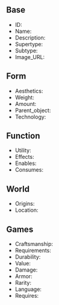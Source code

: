 ## Base
- <span class="text-field" data-tooltip="Text">ID</span>: 
- <span class="text-field" data-tooltip="Text">Name</span>: 
- <span class="text-field" data-tooltip="Text">Description</span>: 
- <span class="text-field" data-tooltip="Text">Supertype</span>: 
- <span class="text-field" data-tooltip="Text">Subtype</span>: 
- <span class="text-field" data-tooltip="Text">Image_URL</span>: 

## Form
- <span class="text-field" data-tooltip="Text">Aesthetics</span>: 
- <span class="number-field" data-tooltip="Number">Weight</span>: 
- <span class="number-field" data-tooltip="Number">Amount</span>: 
- <span class="link-field" data-tooltip="Single Object">Parent_object</span>: 
- <span class="multi-link-field" data-tooltip="Multi Construct">Technology</span>: 

## Function
- <span class="text-field" data-tooltip="Text">Utility</span>: 
- <span class="multi-link-field" data-tooltip="Multi Phenomenon">Effects</span>: 
- <span class="multi-link-field" data-tooltip="Multi Ability">Enables</span>: 
- <span class="multi-link-field" data-tooltip="Multi Construct">Consumes</span>: 

## World
- <span class="text-field" data-tooltip="Text">Origins</span>: 
- <span class="link-field" data-tooltip="Single Location">Location</span>: 

## Games
- <span class="text-field" data-tooltip="Text">Craftsmanship</span>: 
- <span class="text-field" data-tooltip="Text">Requirements</span>: 
- <span class="text-field" data-tooltip="Text">Durability</span>: 
- <span class="number-field" data-tooltip="Number">Value</span>: 
- <span class="number-field" data-tooltip="Number">Damage</span>: 
- <span class="number-field" data-tooltip="Number">Armor</span>: 
- <span class="text-field" data-tooltip="Text">Rarity</span>: 
- <span class="link-field" data-tooltip="Single Language">Language</span>: 
- <span class="multi-link-field" data-tooltip="Multi Trait">Requires</span>: 

